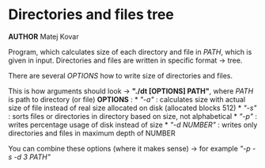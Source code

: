 # Directories and files tree

**AUTHOR** Matej Kovar

Program, which calculates size of each directory and file in *PATH*, which is given in input.
Directories and files are written in specific format -> tree.

There are several *OPTIONS* how to write size of directories and files.

This is how arguments should look -> **"./dt [OPTIONS] PATH"**, where *PATH* is path to directory (or file)
**OPTIONS** :
 	* *"-a"* : calculates size with actual size of file instead of real size allocated on disk (allocated blocks 512)
	 * *"-s"* : sorts files or directories in directory based on size, not alphabetical
	 * *"-p"* : writes percentage usage of disk instead of size
	 * *"-d NUMBER"* : writes only directories and files in maximum depth of NUMBER

You can combine these options (where it makes sense) -> for example _"-p -s -d 3 PATH"_
